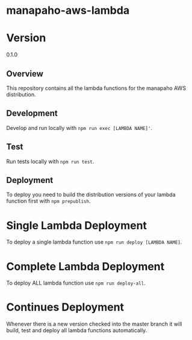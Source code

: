 # manapaho-aws-lambda
# Version
0.1.0
## Overview
This repository contains all the lambda functions for the manapaho AWS distribution.
## Development
Develop and run locally with `npm run exec [LAMBDA NAME]'`.
## Test
Run tests locally with `npm run test`.
## Deployment
To deploy you need to build the distribution versions of your lambda function first with `npm prepublish`.
# Single Lambda Deployment
To deploy a single lambda function use `npm run deploy [LAMBDA NAME]`.
# Complete Lambda Deployment
To deploy ALL lambda function use `npm run deploy-all`.
# Continues Deployment
Whenever there is a new version checked into the master branch it will build, test and deploy all lambda functions automatically.